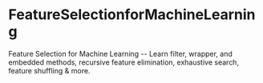 # FeatureSelectionforMachineLearning
Feature Selection for Machine Learning -- Learn filter, wrapper, and embedded methods, recursive feature elimination, exhaustive search, feature shuffling &amp; more.
